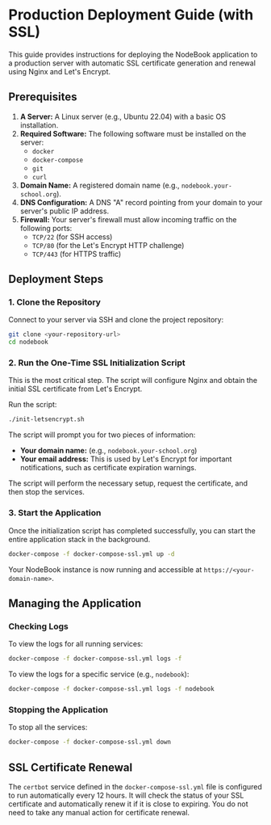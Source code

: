 # Production Deployment Guide (with SSL)

This guide provides instructions for deploying the NodeBook application to a production server with automatic SSL certificate generation and renewal using Nginx and Let's Encrypt.

## Prerequisites

1.  **A Server:** A Linux server (e.g., Ubuntu 22.04) with a basic OS installation.
2.  **Required Software:** The following software must be installed on the server:
    *   `docker`
    *   `docker-compose`
    *   `git`
    *   `curl`
3.  **Domain Name:** A registered domain name (e.g., `nodebook.your-school.org`).
4.  **DNS Configuration:** A DNS "A" record pointing from your domain to your server's public IP address.
5.  **Firewall:** Your server's firewall must allow incoming traffic on the following ports:
    *   `TCP/22` (for SSH access)
    *   `TCP/80` (for the Let's Encrypt HTTP challenge)
    *   `TCP/443` (for HTTPS traffic)

## Deployment Steps

### 1. Clone the Repository

Connect to your server via SSH and clone the project repository:

```bash
git clone <your-repository-url>
cd nodebook
```

### 2. Run the One-Time SSL Initialization Script

This is the most critical step. The script will configure Nginx and obtain the initial SSL certificate from Let's Encrypt.

Run the script:

```bash
./init-letsencrypt.sh
```

The script will prompt you for two pieces of information:
*   **Your domain name:** (e.g., `nodebook.your-school.org`)
*   **Your email address:** This is used by Let's Encrypt for important notifications, such as certificate expiration warnings.

The script will perform the necessary setup, request the certificate, and then stop the services.

### 3. Start the Application

Once the initialization script has completed successfully, you can start the entire application stack in the background.

```bash
docker-compose -f docker-compose-ssl.yml up -d
```

Your NodeBook instance is now running and accessible at `https://<your-domain-name>`.

## Managing the Application

### Checking Logs

To view the logs for all running services:

```bash
docker-compose -f docker-compose-ssl.yml logs -f
```

To view the logs for a specific service (e.g., `nodebook`):

```bash
docker-compose -f docker-compose-ssl.yml logs -f nodebook
```

### Stopping the Application

To stop all the services:

```bash
docker-compose -f docker-compose-ssl.yml down
```

## SSL Certificate Renewal

The `certbot` service defined in the `docker-compose-ssl.yml` file is configured to run automatically every 12 hours. It will check the status of your SSL certificate and automatically renew it if it is close to expiring. You do not need to take any manual action for certificate renewal.
